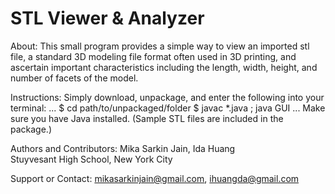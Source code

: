 STL Viewer & Analyzer
=======================

About:
This small program provides a simple way to view an imported stl file, a standard 3D modeling file format often used in 3D printing, and ascertain important characteristics including the length, width, height, and number of facets of the model.

Instructions:
Simply download, unpackage, and enter the following into your terminal:
...
$ cd path/to/unpackaged/folder
$ javac *.java ; java GUI
...
Make sure you have Java installed.
(Sample STL files are included in the package.) 

Authors and Contributors:
Mika Sarkin Jain, Ida Huang   
Stuyvesant High School, New York City

Support or Contact:
mikasarkinjain@gmail.com, ihuangda@gmail.com
